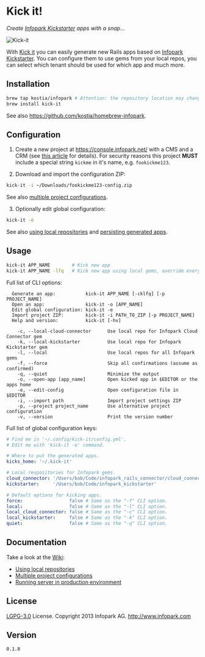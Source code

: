 # Kick it!

_Create_ [_Infopark Kickstarter_](https://dev.infopark.net/kickstarter) _apps_ _with_ _a_ _snap_...

![Kick-it](https://raw.github.com/kostia/kick-it/master/kick-it.png)

With [Kick it](https://github.com/infopark/kick-it) you can easily generate new Rails apps based on
[Infopark Kickstarter](https://dev.infopark.net/kickstarter).
You can configure them to use gems from your local repos,
you can select which tenant should be used for which app and much more.

## Installation

```bash
brew tap kostia/infopark # Attention: the repository location may change.
brew install kick-it
```
See also https://github.com/kostia/homebrew-infopark.

## Configuration

1. Create a new project at https://console.infopark.net/ with a CMS and a CRM (see [this article](https://dev.infopark.net/getting-started) for details).
For security reasons this project __MUST__ include a special string `kickme` in it's name, e.g. `fookickme123`.

2. Download and import the configuration ZIP:
```bash
kick-it -i ~/Downloads/fookickme123-config.zip
```
See also [multiple project configurations](https://github.com/infopark/kick-it/wiki/Multiple-project-configurations).

3. Optionally edit global configuration:
```bash
kick-it -e
```
See also [using local repositories](https://github.com/infopark/kick-it/wiki/Using-local-repositories) and [persisting generated apps](https://github.com/infopark/kick-it/wiki/Persisting-generated-apps).


## Usage

```bash
kick-it APP_NAME        # Kick new app
kick-it APP_NAME -lfq   # Kick new app using local gems, override everything without asking and be quite.
```

Full list of CLI options:
```
  Generate an app:           kick-it APP_NAME [-cklfq] [-p PROJECT_NAME]
  Open an app:               kick-it -o [APP_NAME]
  Edit global configuration: kick-it -e
  Import project ZIP:        kick-it -i PATH_TO_ZIP [-p PROJECT_NAME]
  Help and version:          kick-it [-hv]

    -c, --local-cloud-connector      Use local repo for Infopark Cloud Connector gem
    -k, --local-kickstarter          Use local repo for Infopark Kickstarter gem
    -l, --local                      Use local repos for all Infopark gems
    -f, --force                      Skip all confirmations (assume as confirmed)
    -q, --quiet                      Minimize the output
    -o, --open-app [app_name]        Open kicked app in $EDITOR or the apps home
    -e, --edit-config                Open configuration file in $EDITOR
    -i, --import path                Import project settings ZIP
    -p, --project project_name       Use alternative project configuration
    -v, --version                    Print the version number
```

Full list of global configuration keys:
```yaml
# Find me in '~/.config/kick-it/config.yml'.
# Edit me with 'kick-it -e' command.

# Where to put the generated apps.
kicks_home: '~/.kick-it'

# Local respositories for Infopark gems.
cloud_connector: '/Users/bob/Code/infopark_rails_connector/cloud_connector'
kickstarter:     '/Users/bob/Code/infopark_kickstarter'

# Default options for kicking apps.
force:                 false # Same as the "-f" CLI option.
local:                 false # Same as the "-l" CLI option.
local_cloud_connector: false # Same as the "-c" CLI option.
local_kickstarter:     false # Same as the "-k" CLI option.
quiet:                 false # Same as the "-q" CLI option.
```

## Documentation

Take a look at the [Wiki](https://github.com/infopark/kick-it/wiki):

* [Using local repositories](https://github.com/infopark/kick-it/wiki/Using-local-repositories)
* [Multiple project configurations](https://github.com/infopark/kick-it/wiki/Multiple-project-configurations)
* [Running server in production environment](https://github.com/infopark/kick-it/wiki/Running-server-in-production-environment)

## License

[LGPG-3.0](http://www.gnu.org/licenses/lgpl-3.0.html) License.
Copyright 2013 Infopark AG.
http://www.infopark.com

## Version

`0.1.8`
